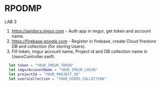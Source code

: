 # RPODMP

LAB 3

  1. https://apidocs.imgur.com -  Auth app in imgur, get token and account name.
  2. https://firebase.google.com - Register in firebase, create Cloud firestore DB and collection (for storing Users).
  3. Fill token, imgur account name, Project id and DB collection name in UsersController.swift:
  
  ```swift
    let token = "YOUR_IMGUR_TOKEN"
    let imgurAccountName = "YOUR_IMGUR_LOGIN"
    let projectId = "YOUR_PROJECT_ID"
    let usersCollection = "YOUR_USERS_COLLECTION"
  ```
